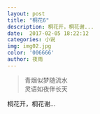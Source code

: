 ```yaml
---  
layout: post
title: "桐花6"
description: 桐花开，桐花谢...
date:  2017-02-05 18:22:12
categories: 小说
img: img02.jpg
color: '006666'
author: 夜雨
---  
```


>青烟似梦随流水  
>灵语如夜伴长天  

桐花开，桐花谢...
